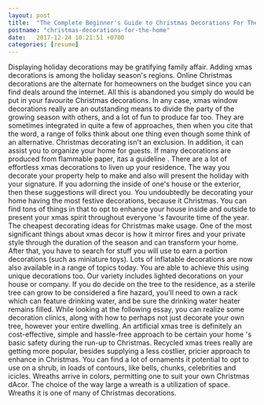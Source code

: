 ```yaml
---
layout: post
title:  "The Complete Beginner's Guide to Christmas Decorations For The Home"
postname: "christmas-decorations-for-the-home"
date:   2017-12-24 10:21:51 +0700
categories: [resume]
---
```

Displaying holiday decorations may be gratifying family affair. Adding xmas decorations is among the holiday season's regions. Online Christmas decorations are the alternate for homeowners on the budget since you can find deals around the internet. All this is abandoned you simply do would be put in your favourite Christmas decorations. In any case, xmas window decorations really are an outstanding means to divide the party of the growing season with others, and a lot of fun to produce far too. They are sometimes integrated in quite a few of approaches, then when you cite that the word, a range of folks think about one thing even though some think of an alternative. Christmas decorating isn't an exclusion. In addition, it can assist you to organize your home for guests. If many decorations are produced from flammable paper, itas a guideline . There are a lot of effortless xmas decorations to liven up your residence. The way you decorate your property help to make and also will present the holiday with your signature. If you adorning the inside of one's house or the exterior, then these suggestions will direct you. You undoubtedly be decorating your home having the most festive decorations, because it Christmas. You can find tons of things in that to opt to enhance your house inside and outside to present your xmas spirit throughout everyone 's favourite time of the year. The cheapest decorating ideas for Christmas make usage. One of the most significant things about xmas decor is how it mirror fires and your private style through the duration of the season and can transform your home. After that, you have to search for stuff you will use to earn a portion decorations (such as miniature toys). Lots of inflatable decorations are now also available in a range of topics today. You are able to achieve this using unique decorations too. Our variety includes lighted decorations on your house or company. If you do decide on the tree to the residence, as a sterile tree can grow to be considered a fire hazard, you'll need to own a rack which can feature drinking water, and be sure the drinking water heater remains filled. While looking at the following essay, you can realize some decoration clinics, along with how to perhaps not just decorate your own tree, however your entire dwelling. An artificial xmas tree is definitely an cost-effective, simple and hassle-free approach to be certain your home 's basic safety during the run-up to Christmas. Recycled xmas trees really are getting more popular, besides supplying a less costlier, pricier approach to enhance in Christmas. You can find a lot of ornaments it potential to opt to use on a shrub, in loads of contours, like bells, chunks, celebrities and icicles. Wreaths arrive in colors, permitting one to suit your own Christmas dAcor. The choice of the way large a wreath is a utilization of space. Wreaths it is one of many of Christmas decorations.
